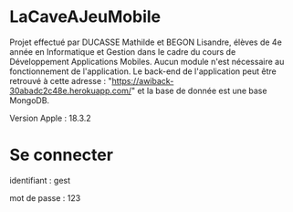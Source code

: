 # LaCaveAJeuMobile

Projet effectué par DUCASSE Mathilde et BEGON Lisandre, élèves de 4e année en Informatique et Gestion dans le cadre du cours de Développement Applications Mobiles.
Aucun module n'est nécessaire au fonctionnement de l'application. Le back-end de l'application peut être retrouvé à cette adresse : "https://awiback-30abadc2c48e.herokuapp.com/" et la base de donnée est une base MongoDB. 

Version Apple : 18.3.2

# Se connecter

identifiant : gest  

mot de passe : 123
